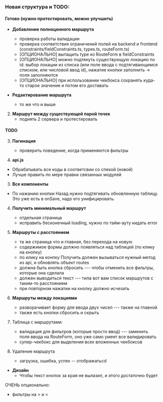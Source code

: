 ### Новая структура и TODO:

#### Готово (нужно протестировать, можно улучшить)

* **Добавление полноценного маршрута**
  * проверка работы валидации
  * проверка соответствия ограничений полей на backend и frontend (constraints/fieldConstraints.ts, types.ts, routeForm.ts)
  * [ОПЦИОНАЛЬНО] вытащить type из RouteForm в fieldConstraints
  * [ОПЦИОНАЛЬНО] можно подтянуть существующую локацию по id: выбор локации из списка (или поле ввода с подтягивающимся списком, или числовой ввод id), нажатие кнопки заполнить -> поля заполняются
  * [ОПЦИОНАЛЬНО] при использовании чекбокса сохранять куда-то старое значение и потом его доставать
  
* **Редактирование маршрута**
  * то же что и выше

2. **Маршрут между существующей парой точек**
   * поднять 2 сервера и протестировать
#### TODO

3. **Пагинация**
   * проверить поведение, когда применяются фильтры

1. **api.js**
  * Обрабатывать все коды в соответсвии со спекой (новой)
  * Лучше править по мере правки связанных модулей

3. **Все компоненты**
  * По нажанию кнопки Назад нужно подтягивать обновленную таблицу. Это уже есть в onSave, надо его унифицировать.


4. **Получить минимальный маршрут**
    * отдельная страница
    * исправить бесконечный loading, нужно по тайм-ауту кидать error

5. **Маршруты с расстоянием**
   * та же страница что и главная, без перехода на новую
   * содержимое формы должно появляться над таблицей (по клику на кнопку)
   * по клику на конпку Получить должен вызываться нужный метод из api, и обновлять объект routes
   * должна быть кнопка сбросить --- чтобы отменить все фильтры, которые она сделала
   * должен выводиться текст --- типа вот вам список маршрутов с таким-то расстоянием
   * при повторном нажатии на кнопку должно исчезать


6. **Маршруты между локациями**
    * разворачивает форму для ввода двух чисел --- также на главной
    * также есть кнопки сбросить и скрыть

7. Таблица с маршрутами:
    * валидация для фильтров (которые просто ввод) --- заменить поля ввода на RouteForm, оно уже само умеет все валидировать
    * супер-чекбокс для выделения всех вложенных чекбоксов
   
8. Удаление маршрута
   * загрузка, ошибка, успех -- отображатьcd

* **Дизайн**
  * Чтобы текст кнопок за края не вылазил, и этого достаточно будет
  
ОЧЕНЬ опционально:
- фильтры на > и <
